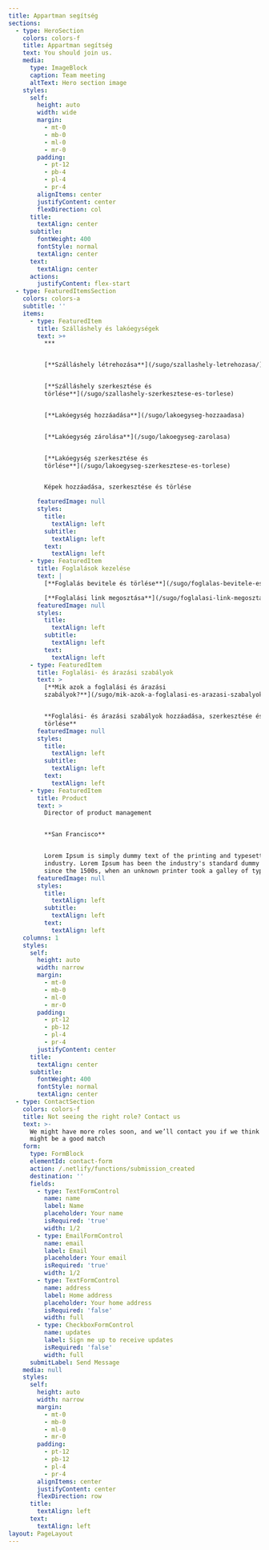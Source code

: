 ```yaml
---
title: Appartman segítség
sections:
  - type: HeroSection
    colors: colors-f
    title: Appartman segítség
    text: You should join us.
    media:
      type: ImageBlock
      caption: Team meeting
      altText: Hero section image
    styles:
      self:
        height: auto
        width: wide
        margin:
          - mt-0
          - mb-0
          - ml-0
          - mr-0
        padding:
          - pt-12
          - pb-4
          - pl-4
          - pr-4
        alignItems: center
        justifyContent: center
        flexDirection: col
      title:
        textAlign: center
      subtitle:
        fontWeight: 400
        fontStyle: normal
        textAlign: center
      text:
        textAlign: center
      actions:
        justifyContent: flex-start
  - type: FeaturedItemsSection
    colors: colors-a
    subtitle: ''
    items:
      - type: FeaturedItem
        title: Szálláshely és lakóegységek
        text: >+
          ***


          [**Szálláshely létrehozása**](/sugo/szallashely-letrehozasa/)


          [**Szálláshely szerkesztése és
          törlése**](/sugo/szallashely-szerkesztese-es-torlese)


          [**Lakóegység hozzáadása**](/sugo/lakoegyseg-hozzaadasa)


          [**Lakóegység zárolása**](/sugo/lakoegyseg-zarolasa)


          [**Lakóegység szerkesztése és
          törlése**](/sugo/lakoegyseg-szerkesztese-es-torlese)


          Képek hozzáadása, szerkesztése és törlése

        featuredImage: null
        styles:
          title:
            textAlign: left
          subtitle:
            textAlign: left
          text:
            textAlign: left
      - type: FeaturedItem
        title: Foglalások kezelése
        text: |
          [**Foglalás bevitele és törlése**](/sugo/foglalas-bevitele-es-torlese)

          [**Foglalási link megosztása**](/sugo/foglalasi-link-megosztasa)
        featuredImage: null
        styles:
          title:
            textAlign: left
          subtitle:
            textAlign: left
          text:
            textAlign: left
      - type: FeaturedItem
        title: Foglalási- és árazási szabályok
        text: >
          [**Mik azok a foglalási és árazási
          szabályok?**](/sugo/mik-azok-a-foglalasi-es-arazasi-szabalyok)


          **Foglalási- és árazási szabályok hozzáadása, szerkesztése és
          törlése**
        featuredImage: null
        styles:
          title:
            textAlign: left
          subtitle:
            textAlign: left
          text:
            textAlign: left
      - type: FeaturedItem
        title: Product
        text: >
          Director of product management


          **San Francisco**


          Lorem Ipsum is simply dummy text of the printing and typesetting
          industry. Lorem Ipsum has been the industry's standard dummy text ever
          since the 1500s, when an unknown printer took a galley of type and
        featuredImage: null
        styles:
          title:
            textAlign: left
          subtitle:
            textAlign: left
          text:
            textAlign: left
    columns: 1
    styles:
      self:
        height: auto
        width: narrow
        margin:
          - mt-0
          - mb-0
          - ml-0
          - mr-0
        padding:
          - pt-12
          - pb-12
          - pl-4
          - pr-4
        justifyContent: center
      title:
        textAlign: center
      subtitle:
        fontWeight: 400
        fontStyle: normal
        textAlign: center
  - type: ContactSection
    colors: colors-f
    title: Not seeing the right role? Contact us
    text: >-
      We might have more roles soon, and we’ll contact you if we think there
      might be a good match
    form:
      type: FormBlock
      elementId: contact-form
      action: /.netlify/functions/submission_created
      destination: ''
      fields:
        - type: TextFormControl
          name: name
          label: Name
          placeholder: Your name
          isRequired: 'true'
          width: 1/2
        - type: EmailFormControl
          name: email
          label: Email
          placeholder: Your email
          isRequired: 'true'
          width: 1/2
        - type: TextFormControl
          name: address
          label: Home address
          placeholder: Your home address
          isRequired: 'false'
          width: full
        - type: CheckboxFormControl
          name: updates
          label: Sign me up to receive updates
          isRequired: 'false'
          width: full
      submitLabel: Send Message
    media: null
    styles:
      self:
        height: auto
        width: narrow
        margin:
          - mt-0
          - mb-0
          - ml-0
          - mr-0
        padding:
          - pt-12
          - pb-12
          - pl-4
          - pr-4
        alignItems: center
        justifyContent: center
        flexDirection: row
      title:
        textAlign: left
      text:
        textAlign: left
layout: PageLayout
---
```

